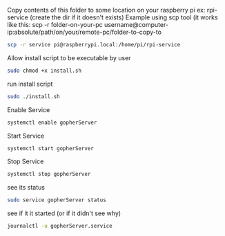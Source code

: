 Copy contents of this folder to some location on your raspberry pi ex: rpi-service (create the dir if it doesn't exists)
Example using scp tool (it works like this: scp -r folder-on-your-pc username@computer-ip:absolute/path/on/your/remote-pc/folder-to-copy-to
```bash
scp -r service pi@raspberrypi.local:/home/pi/rpi-service
```
Allow install script to be executable by user
```bash
sudo chmod +x install.sh
```
run install script
```bash
sudo ./install.sh
```

Enable Service
```bash
systemctl enable gopherServer
```

Start Service
```bash
systemctl start gopherServer
```

Stop Service
```bash
systemctl stop gopherServer
```

see its status
```bash
sudo service gopherServer status
```

see if it it started (or if it didn't see why)
```bash
journalctl -u gopherServer.service
```
